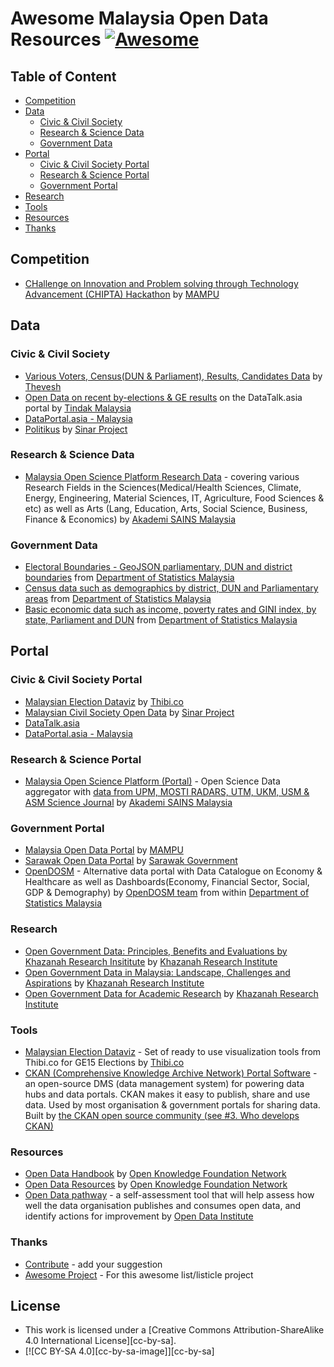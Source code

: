 # Awesome Malaysia Open Data Resources [![Awesome](https://awesome.re/badge.svg)](https://awesome.re) <!-- omit in toc -->

## Table of Content <!-- omit in toc -->
- [Competition](#competition)
- [Data](#data)
  - [Civic & Civil Society](#civic--civil-society)
  - [Research & Science Data](#research--science-data)
  - [Government Data](#government-data)
- [Portal](#portal)
  - [Civic & Civil Society Portal](#civic--civil-society-portal)
  - [Research & Science Portal](##research--science-portal)
  - [Government Portal](#government-portal) 
- [Research](#research)
- [Tools](#tools)
- [Resources](#resources)
- [Thanks](#thanks)

## Competition
* [CHallenge on Innovation and Problem solving through Technology Advancement (CHIPTA) Hackathon](https://chipta.mampu.gov.my/) by [MAMPU](https://www.mampu.gov.my/)

## Data

### Civic & Civil Society
* [Various Voters, Census(DUN & Parliament), Results, Candidates Data](https://github.com/Thevesh/analysis-election-msia/tree/main/data) by [Thevesh](https://github.com/Thevesh/)
* [Open Data on recent by-elections & GE results](https://www.datatalk.asia/dataset/list/1/?&fnegaraid=2,) on the DataTalk.asia portal by [Tindak Malaysia](https://github.com/TindakMalaysia)  
* [DataPortal.asia - Malaysia](https://dataportal.asia/dataset?vocab_economy_names=Malaysia) 
* [Politikus](https://politikus.sinarproject.org/open-data) by [Sinar Project](https://github.com/Sinar/)

### Research & Science Data
* [Malaysia Open Science Platform Research Data](https://mosp.gov.my/research-field) - covering various Research Fields in the Sciences(Medical/Health Sciences, Climate, Energy, Engineering, Material Sciences, IT, Agriculture, Food Sciences & etc)  as well as Arts (Lang, Education, Arts, Social Science, Business, Finance & Economics) by [Akademi SAINS Malaysia](https://www.akademisains.gov.my/)


### Government Data
* [Electoral Boundaries - GeoJSON parliamentary, DUN and district boundaries](https://github.com/dosm-malaysia/data-open/tree/main/datasets/geodata) from [Department of Statistics Malaysia](https://github.com/dosm-malaysia) 
* [Census data such as demographics by district, DUN and Parliamentary areas](https://github.com/dosm-malaysia/data-open/tree/main/datasets/census) from [Department of Statistics Malaysia](https://github.com/dosm-malaysia) 
* [Basic economic data such as income, poverty rates and GINI index, by state, Parliament and DUN](https://github.com/dosm-malaysia/data-open/blob/main/datasets/economy/hies_2019.csv) from [Department of Statistics Malaysia](https://github.com/dosm-malaysia) 

## Portal

### Civic & Civil Society Portal
* [Malaysian Election Dataviz](https://malaysianelectiondataviz.com/) by [Thibi.co](https://github.com/Thibico/)
* [Malaysian Civil Society Open Data](https://data.sinarproject.org/) by [Sinar Project](https://github.com/Sinar/)
* [DataTalk.asia](https://www.datatalk.asia/)
* [DataPortal.asia - Malaysia](https://dataportal.asia/dataset?vocab_economy_names=Malaysia) 

### Research & Science Portal
* [Malaysia Open Science Platform (Portal)](http://mosp.gov.my/) - Open Science Data aggregator with [data from UPM, MOSTI RADARS, UTM, UKM, USM & ASM Science Journal](https://mosp.gov.my/provider) by [Akademi SAINS Malaysia](https://www.akademisains.gov.my/)

### Government Portal
* [Malaysia Open Data Portal](https://www.data.gov.my/) by [MAMPU](https://www.mampu.gov.my/)
* [Sarawak Open Data Portal](https://data.sarawak.gov.my/)  by [Sarawak Government](https://www.sarawak.gov.my/)
* [OpenDOSM](https://open.dosm.gov.my/) - Alternative data portal with Data Catalogue on Economy & Healthcare as well as Dashboards(Economy, Financial Sector, Social, GDP & Demography) by [OpenDOSM team](https://github.com/DOSM-GitHub) from within [Department of Statistics Malaysia](https://github.com/dosm-malaysia) 

### Research
* [Open Government Data: Principles, Benefits and Evaluations by Khazanah Research Insititute](https://www.krinstitute.org/Discussion_Papers-@-Open_Government_Data-;_Principles,_Benefits_and_Evaluations.aspx)  by [Khazanah Research Institute](https://www.krinstitute.org/)
* [Open Government Data in Malaysia: Landscape, Challenges and Aspirations](https://www.krinstitute.org/Discussion_Papers-@-Open_Government_Data_in_Malaysia-;_Landscape,_Challenges_and_Aspirations.aspx) by [Khazanah Research Institute](https://www.krinstitute.org/)
* [Open Government Data for Academic Research](https://www.krinstitute.org/Working_Paper-@-Open_Government_Data_for_Academic_Research.aspx) by [Khazanah Research Institute](https://www.krinstitute.org/)

### Tools
* [Malaysian Election Dataviz](https://malaysianelectiondataviz.com/) - Set of ready to use visualization tools from Thibi.co for GE15 Elections by [Thibi.co](https://github.com/Thibico/)
* [CKAN (Comprehensive Knowledge Archive Network) Portal Software](https://github.com/ckan) - an open-source DMS (data management system) for powering data hubs and data portals. CKAN makes it easy to publish, share and use data. Used by most organisation & government portals for sharing data. Built by [the CKAN open source community (see #3. Who develops CKAN)](https://ckan.org/faq/essential)

### Resources
* [Open Data Handbook](http://opendatahandbook.org/guide/en/) by [Open Knowledge Foundation Network](https://github.com/okfn)
* [Open Data Resources](http://opendatahandbook.org/resources/) by [Open Knowledge Foundation Network](https://github.com/okfn)
* [Open Data pathway](http://pathway.theodi.org/) -  a self-assessment tool that will help assess how well the data organisation publishes and consumes open data, and identify actions for improvement by [Open Data Institute](https://github.com/theodi)

### Thanks
* [Contribute](CONTRIBUTING.md) - add your suggestion 
* [Awesome Project](https://github.com/sindresorhus/awesome) - For this awesome list/listicle project

## License
* This work is licensed under a [Creative Commons Attribution-ShareAlike 4.0 International License][cc-by-sa].
* [![CC BY-SA 4.0][cc-by-sa-image]][cc-by-sa]
